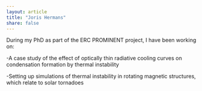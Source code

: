 ```yaml
---
layout: article
title: "Joris Hermans"
share: false
---
```


During my PhD as part of the ERC PROMINENT project, I have been working on:

-A case study of the effect of optically thin radiative cooling curves on condensation formation by thermal instability

-Setting up simulations of thermal instability in rotating magnetic structures, which relate to solar tornadoes
